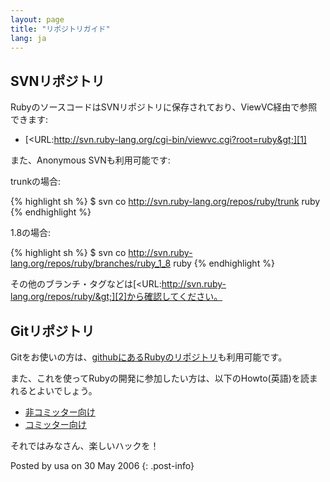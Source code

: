 ```yaml
---
layout: page
title: "リポジトリガイド"
lang: ja
---
```


## SVNリポジトリ

RubyのソースコードはSVNリポジトリに保存されており、ViewVC経由で参照できます:

* [&lt;URL:http://svn.ruby-lang.org/cgi-bin/viewvc.cgi?root=ruby&gt;][1]

また、Anonymous SVNも利用可能です:

trunkの場合:

{% highlight sh %}
$ svn co http://svn.ruby-lang.org/repos/ruby/trunk ruby
{% endhighlight %}

1\.8の場合:

{% highlight sh %}
$ svn co http://svn.ruby-lang.org/repos/ruby/branches/ruby_1_8 ruby
{% endhighlight %}

その他のブランチ・タグなどは[&lt;URL:http://svn.ruby-lang.org/repos/ruby/&gt;][2]から確認してください。

## Gitリポジトリ

Gitをお使いの方は、[githubにあるRubyのリポジトリ][3]も利用可能です。

また、これを使ってRubyの開発に参加したい方は、以下のHowto(英語)を読まれるとよいでしょう。

* [非コミッター向け][4]
* [コミッター向け][5]

それではみなさん、楽しいハックを！

Posted by usa on 30 May 2006
{: .post-info}



[1]: http://svn.ruby-lang.org/cgi-bin/viewvc.cgi?root=ruby
[2]: http://svn.ruby-lang.org/repos/ruby/
[3]: http://github.com/ruby/ruby
[4]: https://github.com/shyouhei/ruby/wiki/noncommitterhowto
[5]: https://github.com/shyouhei/ruby/wiki/committerhowto
